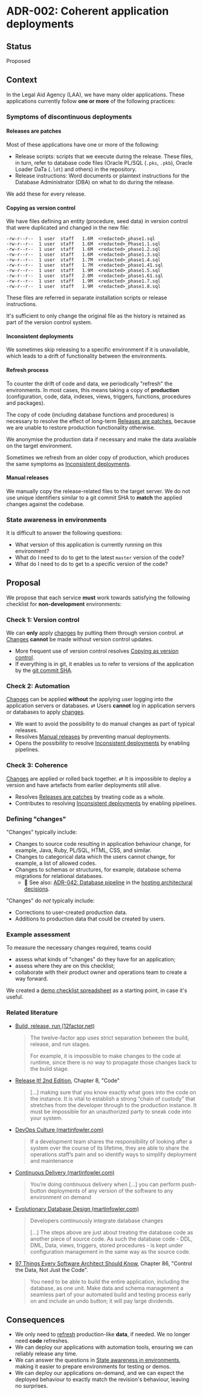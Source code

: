 # ADR-002: Coherent application deployments

## Status

Proposed

## Context

In the Legal Aid Agency (LAA), we have many older applications.
These applications currently follow **one or more** of the following practices:

### Symptoms of discontinuous deployments

#### Releases are patches

Most of these applications have one or more of the following:

- Release scripts: scripts that we execute during the release. These files, in turn, refer to database code files (Oracle PL/SQL (`.pks`, `.pkb`),
  Oracle Loader DaTa (`.ldt`) and others) in the repository.
- Release instructions: Word documents or plaintext instructions for the Database Administrator (DBA) on what to do during the release.

We add these for every release.

#### Copying as version control

We have files defining an entity (procedure, seed data) in version control that were duplicated and changed in the new file:

```
-rw-r--r--  1 user  staff   1.6M  <redacted>_phase1.sql
-rw-r--r--  1 user  staff   1.6M  <redacted>_Phase1.1.sql
-rw-r--r--  1 user  staff   1.6M  <redacted>_phase1.2.sql
-rw-r--r--  1 user  staff   1.6M  <redacted>_phase1.3.sql
-rw-r--r--  1 user  staff   1.7M  <redacted>_phase1.4.sql
-rw-r--r--  1 user  staff   1.7M  <redacted>_phase1.41.sql
-rw-r--r--  1 user  staff   1.9M  <redacted>_phase1.5.sql
-rw-r--r--  1 user  staff   2.0M  <redacted>_phase1.61.sql
-rw-r--r--  1 user  staff   1.9M  <redacted>_phase1.7.sql
-rw-r--r--  1 user  staff   1.9M  <redacted>_phase1.8.sql
```

These files are referred in separate installation scripts or release instructions.

It's sufficient to only change the original file as the history is retained as part of the version control system.

#### Inconsistent deployments

We sometimes skip releasing to a specific environment if it is unavailable, which leads to a drift of functionality between the environments.

#### Refresh process

To counter the drift of code and data, we periodically "refresh" the environments. In most cases, this means taking a
copy of **production** (configuration, code, data, indexes, views, triggers, functions, procedures and packages).

The copy of code (including database functions and procedures) is necessary to resolve the effect of long-term
[Releases are patches](#releases-are-patches), because we are unable to restore production functionality otherwise.

We anonymise the production data if necessary and make the data available on the target environment.

Sometimes we refresh from an older copy of production, which produces the same symptoms as
[Inconsistent deployments](#inconsistent-deployments).

#### Manual releases

We manually copy the release-related files to the target server. We do not use unique identifiers similar to a
git commit SHA to **match** the applied changes against the codebase.

### State awareness in environments

It is difficult to answer the following questions:

- What version of this application is currently running on this environment?
- What do I need to do to get to the latest `master` version of the code?
- What do I need to do to get to a specific version of the code?

## Proposal

We propose that each service **must** work towards satisfying the following checklist for **non-development** environments:

### Check 1: Version control

We can **only** apply [changes](#defining-changes) by putting them through version control.
&RightArrowLeftArrow; [Changes](#defining-changes) **cannot** be made without version control updates.

- More frequent use of version control resolves [Copying as version control](#copying-as-version-control).
- If everything is in git, it enables us to refer to versions of the application by the [git commit SHA][git-sha].

### Check 2: Automation

[Changes](#defining-changes) can be applied **without** the applying user logging into the application servers or databases.
&RightArrowLeftArrow; Users **cannot** log in application servers or databases to apply [changes](#defining-changes).

- We want to avoid the possibility to do manual changes as part of typical releases.
- Resolves [Manual releases](#manual-releases) by preventing manual deployments.
- Opens the possibility to resolve [Inconsistent deployments](#inconsistent-deployments) by enabling pipelines.

### Check 3: Coherence

[Changes](#defining-changes) are applied or rolled back together.
&RightArrowLeftArrow; It is impossible to deploy a version and have artefacts from earlier deployments still alive.

- Resolves [Releases are patches](#releases-are-patches) by treating code as a whole.
- Contributes to resolving [Inconsistent deployments](#inconsistent-deployments) by enabling pipelines.

### Defining "changes"

"Changes" typically include:

- Changes to source code resulting in application behaviour change, for example, Java, Ruby, PL/SQL, HTML, CSS, and similar.
- Changes to categorical data which the users cannot change, for example, a list of allowed codes.
- Changes to schemas or structures, for example, database schema migrations for relational databases.
    - :memo: See also: [ADR-042: Database pipeline][hosting-adr-42] in the [hosting architectural decisions][hosting-adrs].

"Changes" do *not* typically include:

- Corrections to user-created production data.
- Additions to production data that could be created by users.

### Example assessment

To measure the necessary changes required, teams could

- assess what kinds of "changes" do they have for an application;
- assess where they are on this checklist;
- collaborate with their product owner and operations team to create a way forward.

We created a [demo checklist spreadsheet](https://docs.google.com/spreadsheets/d/1oveCM853tk602N6-BYaxRgUV8eB2jfUnkQmaBYzbXog/edit?usp=sharing) as a starting point, in case it's useful.

### Related literature

- [Build, release, run (12factor.net)](https://12factor.net/build-release-run)
  > The twelve-factor app uses strict separation between the build, release, and run stages.
  >
  > For example, it is impossible to make changes to the code at runtime, since there is no way
  > to propagate those changes back to the build stage.

- [Release It! 2nd Edition](https://pragprog.com/book/mnee2/release-it-second-edition), Chapter 8, "Code"
  > [...] making sure that you know exactly what goes into the code on the instance.
  > It is vital to establish a strong “chain of custody” that stretches from the developer through to the
  > production instance. It must be impossible for an unauthorized party to sneak code into your system.

- [DevOps Culture (martinfowler.com)](https://martinfowler.com/bliki/DevOpsCulture.html)
  > If a development team shares the responsibility of looking after a system over the course of its lifetime,
  > they are able to share the operations staff’s pain and so identify ways to simplify deployment and maintenance

- [Continuous Delivery (martinfowler.com)](https://martinfowler.com/bliki/ContinuousDelivery.html)
  > You’re doing continuous delivery when [...] you can perform push-button deployments of any version of the
  > software to any environment on demand

- [Evolutionary Database Design (martinfowler.com)](https://martinfowler.com/articles/evodb.html)
  > Developers continuously integrate database changes
  >
  > [...] The steps above are just about treating the database code as another piece of source code.
  > As such the database code - DDL, DML, Data, views, triggers, stored procedures - is kept under
  > configuration management in the same way as the source code.

- [97 Things Every Software Architect Should Know](https://www.amazon.co.uk/Things-Every-Software-Architect-Should/dp/059652269X), Chapter 86, "Control the Data, Not Just the Code".
  > You need to be able to build the entire application, including the database, as one unit.
  > Make data and schema management a seamless part of your automated build and testing process early on and
  > include an undo button; it will pay large dividends.

## Consequences

- We only need to [refresh](#refresh-process) production-like **data**, if needed. We no longer need **code** refreshes.
- We can deploy our applications with automation tools, ensuring we can reliably release any time.
- We can answer the questions in [State awareness in environments](#state-awareness-in-environments), making it easier
  to prepare environments for testing or demos.
- We can deploy our applications on-demand, and we can expect the deployed behaviour to exactly match the revision's
  behaviour, leaving no surprises.

[hosting-adr-42]: https://github.com/ministryofjustice/laa-hosting-architectural-decisions/blob/master/doc/adr/0042-database-pipeline.md
[hosting-adrs]: https://github.com/ministryofjustice/laa-hosting-architectural-decisions
[git-sha]: https://git-scm.com/book/en/v1/Getting-Started-Git-Basics#Git-Has-Integrity
